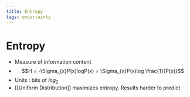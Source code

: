 ```yaml
---
title: Entropy
tags: uncertainty
---
```


# Entropy
- Measure of information content
- $$H = -\Sigma_{x}P(x)logP(x) = \Sigma_{x}P(x)log \frac{1}{P(x)}$$
- Units : bits of $log_{2}$
- [[Uniform Distribution]] maximizes entropy. Results harder to predict




























































































